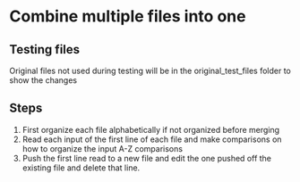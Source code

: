 # Combine multiple files into one


## Testing files
Original files not used during testing will be in the original_test_files folder to show the changes


## Steps
1. First organize each file alphabetically if not organized before merging
2. Read each input of the first line of each file and make comparisons on how to organize the input A-Z comparisons
3. Push the first line read to a new file and edit the one pushed off the existing file and delete that line.

